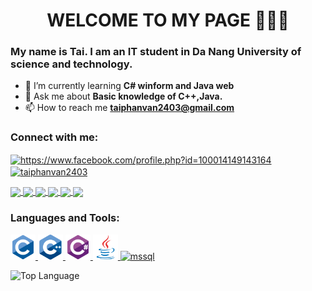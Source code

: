 <h1 align="center">WELCOME TO MY PAGE 👋👋👋
</h1>
<h3 align="left">My name is Tai. I am an IT student in Da Nang University of science and technology.</h3>

- 🌱 I’m currently learning **C# winform and Java web**
- 💬 Ask me about **Basic knowledge of C++,Java.**
- 📫 How to reach me **taiphanvan2403@gmail.com**

<h3 align="left">Connect with me:</h3>
<p align="left">
<a href="https://www.facebook.com/profile.php?id=100014149143164" target="blank"><img align="center" src="https://raw.githubusercontent.com/rahuldkjain/github-profile-readme-generator/master/src/images/icons/Social/facebook.svg" alt="https://www.facebook.com/profile.php?id=100014149143164" height="30" width="40" /></a>
<a href="https://www.leetcode.com/taiphanvan2403" target="blank"><img align="center" src="https://raw.githubusercontent.com/rahuldkjain/github-profile-readme-generator/master/src/images/icons/Social/leet-code.svg" alt="taiphanvan2403" height="30" width="40" /></a>
</p>



<!-- Themes: highcontrast, merko, radical, gruvbox,dark,dracula, onedark,cobalt,synthwave--->
<a href="https://github.com/taiphanvan2k3/MegaMan/">
  <!-- Change the `github-readme-stats.anuraghazra1.vercel.app` to `github-readme-stats.vercel.app`  -->
  <img align="center" src="https://github-readme-stats.anuraghazra1.vercel.app/api/pin/?username=taiphanvan2k3&repo=MegaMan&theme=radical" />
</a>    
<a href="https://github.com/taiphanvan2k3/CalendarSwing/">
  <!-- Change the `github-readme-stats.anuraghazra1.vercel.app` to `github-readme-stats.vercel.app`  -->
  <img align="center" src="https://github-readme-stats.anuraghazra1.vercel.app/api/pin/?username=taiphanvan2k3&repo=CalendarSwing&theme=merko" />
</a>

<a href="https://github.com/taiphanvan2k3/DongHoBamGio/">
  <!-- Change the `github-readme-stats.anuraghazra1.vercel.app` to `github-readme-stats.vercel.app`  -->
  <img align="center" src="https://github-readme-stats.anuraghazra1.vercel.app/api/pin/?username=taiphanvan2k3&repo=DongHoBamGio&theme=gruvbox" />
</a>    

<a href="https://github.com/taiphanvan2k3/Snake2D/">
  <!-- Change the `github-readme-stats.anuraghazra1.vercel.app` to `github-readme-stats.vercel.app`  -->
  <img align="center" src="https://github-readme-stats.anuraghazra1.vercel.app/api/pin/?username=taiphanvan2k3&repo=Snake2D&theme=synthwave" />
</a>  

<a href="https://github.com/taiphanvan2k3/CalendarWinform/">
  <!-- Change the `github-readme-stats.anuraghazra1.vercel.app` to `github-readme-stats.vercel.app`  -->
  <img align="center" src="https://github-readme-stats.anuraghazra1.vercel.app/api/pin/?username=taiphanvan2k3&repo=CalendarWinform&theme=merko" />
</a> 

<a href="https://github.com/taiphanvan2k3/PBL2-final/">
  <!-- Change the `github-readme-stats.anuraghazra1.vercel.app` to `github-readme-stats.vercel.app`  -->
  <img align="center" src="https://github-readme-stats.anuraghazra1.vercel.app/api/pin/?username=taiphanvan2k3&repo=PBL2-final&theme=merko" />
</a> 

<h3 align="left">Languages and Tools:</h3>
<p align="left"> <a href="https://www.cprogramming.com/" target="_blank" rel="noreferrer"> <img src="https://raw.githubusercontent.com/devicons/devicon/master/icons/c/c-original.svg" alt="c" width="40" height="40"/> </a> <a href="https://www.w3schools.com/cpp/" target="_blank" rel="noreferrer"> <img src="https://raw.githubusercontent.com/devicons/devicon/master/icons/cplusplus/cplusplus-original.svg" alt="cplusplus" width="40" height="40"/> </a> <a href="https://www.w3schools.com/cs/" target="_blank" rel="noreferrer"> <img src="https://raw.githubusercontent.com/devicons/devicon/master/icons/csharp/csharp-original.svg" alt="csharp" width="40" height="40"/> </a> <a href="https://www.java.com" target="_blank" rel="noreferrer"> <img src="https://raw.githubusercontent.com/devicons/devicon/master/icons/java/java-original.svg" alt="java" width="40" height="40"/> </a> <a href="https://www.microsoft.com/en-us/sql-server" target="_blank" rel="noreferrer"> <img src="https://www.svgrepo.com/show/303229/microsoft-sql-server-logo.svg" alt="mssql" width="40" height="40"/> </a> </p>

![Top Language](https://github-readme-stats.vercel.app/api/top-langs/?username=taiphanvan2k3&show_icons=true&theme=radical)
